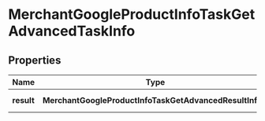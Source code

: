 # MerchantGoogleProductInfoTaskGetAdvancedTaskInfo

## Properties

| Name | Type | Description | Notes |
|------------ | ------------- | ------------- | -------------|
**result** | **MerchantGoogleProductInfoTaskGetAdvancedResultInfo[]** | array of results |[optional]|